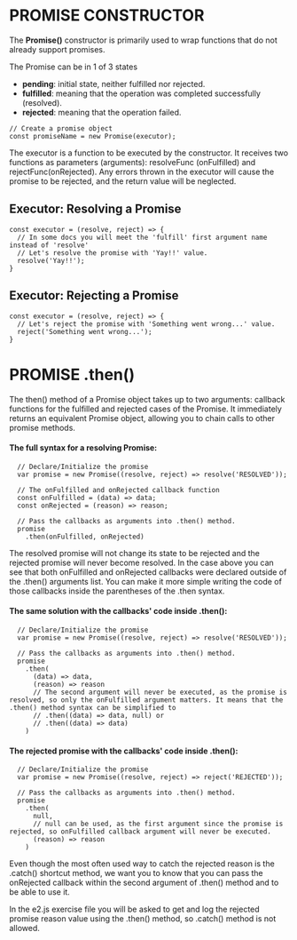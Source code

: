 # PROMISE CONSTRUCTOR #

The **Promise()** constructor is primarily used to wrap functions that do not already support promises.

The Promise can be in 1 of 3 states
* **pending**: initial state, neither fulfilled nor rejected.
* **fulfilled**: meaning that the operation was completed successfully (resolved).
* **rejected**: meaning that the operation failed.

```JS
// Create a promise object
const promiseName = new Promise(executor);
```

The executor is a function to be executed by the constructor. It receives two functions as parameters (arguments): resolveFunc (onFulfilled) and rejectFunc(onRejected). Any errors thrown in the executor will cause the promise to be rejected, and the return value will be neglected.

## Executor: Resolving a Promise
```JS
const executor = (resolve, reject) => {
  // In some docs you will meet the 'fulfill' first argument name instead of 'resolve'
  // Let's resolve the promise with 'Yay!!' value.
  resolve('Yay!!');
}
```

## Executor: Rejecting a Promise
```JS
const executor = (resolve, reject) => {
  // Let's reject the promise with 'Something went wrong...' value.
  reject('Something went wrong...');
}
```

# PROMISE .then()

The then() method of a Promise object takes up to two arguments: callback functions for the fulfilled and rejected cases of the Promise. It immediately returns an equivalent Promise object, allowing you to chain calls to other promise methods.

#### The full syntax for a resolving Promise:
```JS
  // Declare/Initialize the promise
  var promise = new Promise((resolve, reject) => resolve('RESOLVED'));

  // The onFulfilled and onRejected callback function 
  const onFulfilled = (data) => data;
  const onRejected = (reason) => reason;

  // Pass the callbacks as arguments into .then() method.
  promise
    .then(onFulfilled, onRejected)
```
The resolved promise will not change its state to be rejected and the rejected promise will never become resolved. In the case above you can see that both onFulfilled and onRejected callbacks were declared outside of the .then() arguments list. You can make it more simple writing the code of those callbacks inside the parentheses of the .then syntax.

#### The same solution with the callbacks' code inside .then():
```JS
  // Declare/Initialize the promise
  var promise = new Promise((resolve, reject) => resolve('RESOLVED'));

  // Pass the callbacks as arguments into .then() method.
  promise
    .then(
      (data) => data,
      (reason) => reason 
      // The second argument will never be executed, as the promise is resolved, so only the onFulfilled argument matters. It means that the .then() method syntax can be simplified to
      // .then((data) => data, null) or
      // .then((data) => data)
    )
```

#### The rejected promise with the callbacks' code inside .then():
```JS
  // Declare/Initialize the promise
  var promise = new Promise((resolve, reject) => reject('REJECTED'));

  // Pass the callbacks as arguments into .then() method.
  promise
    .then(
      null, 
      // null can be used, as the first argument since the promise is rejected, so onFulfilled callback argument will never be executed.
      (reason) => reason
    )
```

Even though the most often used way to catch the rejected reason is the .catch() shortcut method, we want you to know that you can pass the onRejected callback within the second argument of .then() method and to be able to use it.

In the e2.js exercise file you will be asked to get and log the rejected promise reason value using the .then() method, so .catch() method is not allowed.
